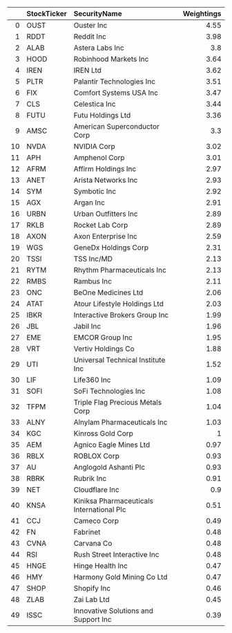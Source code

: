 |    | StockTicker   | SecurityName                              |   Weightings |
|---:|:--------------|:------------------------------------------|-------------:|
|  0 | OUST          | Ouster Inc                                |         4.55 |
|  1 | RDDT          | Reddit Inc                                |         3.98 |
|  2 | ALAB          | Astera Labs Inc                           |         3.8  |
|  3 | HOOD          | Robinhood Markets Inc                     |         3.64 |
|  4 | IREN          | IREN Ltd                                  |         3.62 |
|  5 | PLTR          | Palantir Technologies Inc                 |         3.51 |
|  6 | FIX           | Comfort Systems USA Inc                   |         3.47 |
|  7 | CLS           | Celestica Inc                             |         3.44 |
|  8 | FUTU          | Futu Holdings Ltd                         |         3.36 |
|  9 | AMSC          | American Superconductor Corp              |         3.3  |
| 10 | NVDA          | NVIDIA Corp                               |         3.02 |
| 11 | APH           | Amphenol Corp                             |         3.01 |
| 12 | AFRM          | Affirm Holdings Inc                       |         2.97 |
| 13 | ANET          | Arista Networks Inc                       |         2.93 |
| 14 | SYM           | Symbotic Inc                              |         2.92 |
| 15 | AGX           | Argan Inc                                 |         2.91 |
| 16 | URBN          | Urban Outfitters Inc                      |         2.89 |
| 17 | RKLB          | Rocket Lab Corp                           |         2.89 |
| 18 | AXON          | Axon Enterprise Inc                       |         2.59 |
| 19 | WGS           | GeneDx Holdings Corp                      |         2.31 |
| 20 | TSSI          | TSS Inc/MD                                |         2.13 |
| 21 | RYTM          | Rhythm Pharmaceuticals Inc                |         2.13 |
| 22 | RMBS          | Rambus Inc                                |         2.11 |
| 23 | ONC           | BeOne Medicines Ltd                       |         2.06 |
| 24 | ATAT          | Atour Lifestyle Holdings Ltd              |         2.03 |
| 25 | IBKR          | Interactive Brokers Group Inc             |         1.99 |
| 26 | JBL           | Jabil Inc                                 |         1.96 |
| 27 | EME           | EMCOR Group Inc                           |         1.95 |
| 28 | VRT           | Vertiv Holdings Co                        |         1.88 |
| 29 | UTI           | Universal Technical Institute Inc         |         1.52 |
| 30 | LIF           | Life360 Inc                               |         1.09 |
| 31 | SOFI          | SoFi Technologies Inc                     |         1.08 |
| 32 | TFPM          | Triple Flag Precious Metals Corp          |         1.04 |
| 33 | ALNY          | Alnylam Pharmaceuticals Inc               |         1.03 |
| 34 | KGC           | Kinross Gold Corp                         |         1    |
| 35 | AEM           | Agnico Eagle Mines Ltd                    |         0.97 |
| 36 | RBLX          | ROBLOX Corp                               |         0.93 |
| 37 | AU            | Anglogold Ashanti Plc                     |         0.93 |
| 38 | RBRK          | Rubrik Inc                                |         0.91 |
| 39 | NET           | Cloudflare Inc                            |         0.9  |
| 40 | KNSA          | Kiniksa Pharmaceuticals International Plc |         0.51 |
| 41 | CCJ           | Cameco Corp                               |         0.49 |
| 42 | FN            | Fabrinet                                  |         0.48 |
| 43 | CVNA          | Carvana Co                                |         0.48 |
| 44 | RSI           | Rush Street Interactive Inc               |         0.48 |
| 45 | HNGE          | Hinge Health Inc                          |         0.47 |
| 46 | HMY           | Harmony Gold Mining Co Ltd                |         0.47 |
| 47 | SHOP          | Shopify Inc                               |         0.46 |
| 48 | ZLAB          | Zai Lab Ltd                               |         0.45 |
| 49 | ISSC          | Innovative Solutions and Support Inc      |         0.39 |